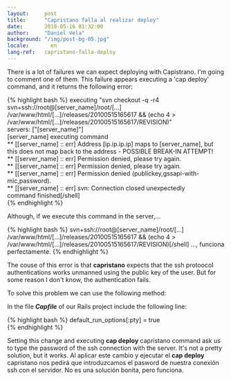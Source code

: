 ```yaml
---
layout:     post
title:      "Capristano falla al realizar deploy"
date:       2010-05-16 01:32:00
author:     "Daniel Vela"
background: "/img/post-bg-05.jpg"
locale:       en
lang-ref:   capristano-falla-deploy
---
```


There is a lot of failures we can expect deploying with Capistrano.
I'm going to comment one of them. This failure appears executing a 'cap deploy' command, and it returns the following error:

{% highlight bash %}
executing "svn checkout -q -r4 svn+ssh://root@[server_name]/root/[...] /var/www/html/[...]/releases/20100515165617 && (echo 4 > /var/www/html/[...]/releases/20100515165617/REVISION)"  
servers: ["[server_name]"]  
[server_name] executing command  
** [[server_name] :: err] Address [ip.ip.ip.ip] maps to [server_name], but this does not map back to the address - POSSIBLE BREAK-IN ATTEMPT!  
** [[server_name] :: err] Permission denied, please try again.  
** [[server_name] :: err] Permission denied, please try again.  
** [[server_name] :: err] Permission denied (publickey,gssapi-with-mic,password).  
** [[server_name] :: err] svn: Connection closed unexpectedly  
command finished[/shell]  
{% endhighlight %}

Although, if we execute this command in the server,...

{% highlight bash %}
svn+ssh://root@[server_name]/root/[...] /var/www/html/[...]/releases/20100515165617 && (echo 4 > /var/www/html/[...]/releases/20100515165617/REVISION)[/shell]
..., funciona perfectamente.
{% endhighlight %}

The couse of this error is that **capristano** expects that the ssh protoocol authentications works unmanned using the public key of the user. But for some reason I don't know, the authentication fails.

To solve this problem we can use the following method:

In the file ***Capfile*** of our Rails project include the following line:

{% highlight bash %}
default_run_options[:pty] = true  
{% endhighlight %}

Setting this change and executing **cap deploy** capristano command ask us to type the password of the ssh connection with the server. It's not a pretty solution, but it works.
Al aplicar este cambio y ejecutar el **cap deploy** capristano nos pedirá que introduzcamos el pasword de nuestra conexión ssh con el servidor. No es una solución bonita, pero funciona.
